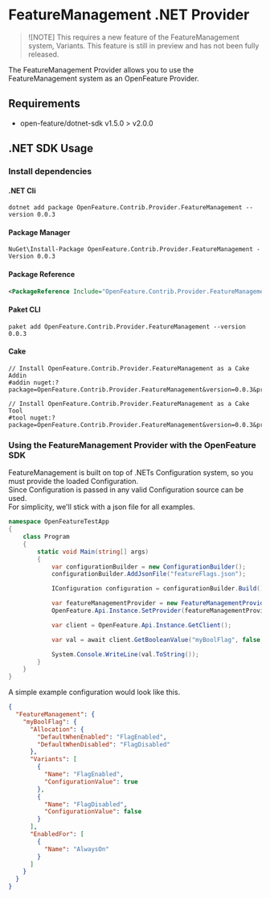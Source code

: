 # FeatureManagement .NET Provider
> ![NOTE] 
> This requires a new feature of the FeatureManagement system, Variants. This feature is still in preview and has not been fully released.

The FeatureManagement Provider allows you to use the FeatureManagement system as an OpenFeature Provider.

## Requirements

- open-feature/dotnet-sdk v1.5.0 > v2.0.0

## .NET SDK Usage

### Install dependencies
<!--- {x-release-please-start-version} -->

#### .NET Cli

```shell
dotnet add package OpenFeature.Contrib.Provider.FeatureManagement --version 0.0.3
```

#### Package Manager

```shell
NuGet\Install-Package OpenFeature.Contrib.Provider.FeatureManagement -Version 0.0.3
```

#### Package Reference

```xml
<PackageReference Include="OpenFeature.Contrib.Provider.FeatureManagement" Version="0.0.3" />
```

#### Paket CLI
```shell
paket add OpenFeature.Contrib.Provider.FeatureManagement --version 0.0.3
```

#### Cake

```shell
// Install OpenFeature.Contrib.Provider.FeatureManagement as a Cake Addin
#addin nuget:?package=OpenFeature.Contrib.Provider.FeatureManagement&version=0.0.3&prerelease

// Install OpenFeature.Contrib.Provider.FeatureManagement as a Cake Tool
#tool nuget:?package=OpenFeature.Contrib.Provider.FeatureManagement&version=0.0.3&prerelease
```
<!--- {x-release-please-end} -->

### Using the FeatureManagement Provider with the OpenFeature SDK

FeatureManagement is built on top of .NETs Configuration system, so you must provide the loaded Configuration.  
Since Configuration is passed in any valid Configuration source can be used.  
For simplicity, we'll stick with a json file for all examples.  

```csharp
namespace OpenFeatureTestApp
{
    class Program
    {
        static void Main(string[] args)
        {
            var configurationBuilder = new ConfigurationBuilder();
            configurationBuilder.AddJsonFile("featureFlags.json");

            IConfiguration configuration = configurationBuilder.Build();

            var featureManagementProvider = new FeatureManagementProvider(configuration);
            OpenFeature.Api.Instance.SetProvider(featureManagementProvider);

            var client = OpenFeature.Api.Instance.GetClient();

            var val = await client.GetBooleanValue("myBoolFlag", false, null);

            System.Console.WriteLine(val.ToString());
        }
    }
}
```

A simple example configuration would look like this.

```json
{
  "FeatureManagement": {
    "myBoolFlag": {
      "Allocation": {
        "DefaultWhenEnabled": "FlagEnabled",
        "DefaultWhenDisabled": "FlagDisabled"
      },
      "Variants": [
        {
          "Name": "FlagEnabled",
          "ConfigurationValue": true
        },
        {
          "Name": "FlagDisabled",
          "ConfigurationValue": false
        }
      ],
      "EnabledFor": [
        {
          "Name": "AlwaysOn"
        }
      ]
    }
  }
}
```
